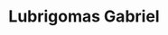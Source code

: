 ---
title: "Lubrigomas Gabriel"
url: /santo-domingo/lubrigomas-gabriel/
shop: reparación de automóviles
---